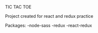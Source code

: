 TIC TAC TOE

Project created for react and redux practice

Packages: -node-sass -redux -react-redux
